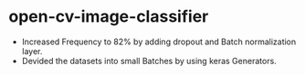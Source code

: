 # open-cv-image-classifier
- Increased Frequency to 82% by adding dropout and Batch normalization layer.
- Devided the datasets into small Batches by using keras Generators.
